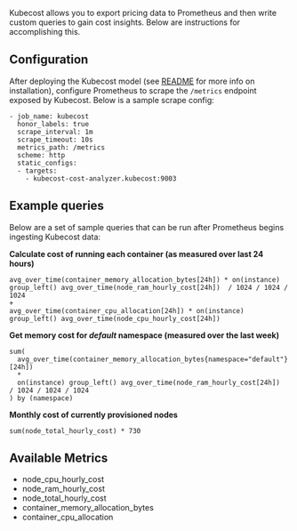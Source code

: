 Kubecost allows you to export pricing data to Prometheus and then write custom queries to gain cost insights. Below are instructions for accomplishing this.

## Configuration

After deploying the Kubecost model (see [README](README.md) for more info on installation), configure Prometheus to scrape the `/metrics` endpoint exposed by Kubecost. Below is a sample scrape config:

```
- job_name: kubecost
  honor_labels: true
  scrape_interval: 1m
  scrape_timeout: 10s
  metrics_path: /metrics
  scheme: http
  static_configs:
  - targets:
    - kubecost-cost-analyzer.kubecost:9003
``` 

## Example queries

Below are a set of sample queries that can be run after Prometheus begins ingesting Kubecost data:

__Calculate cost of running each container (as measured over last 24 hours)__

```
avg_over_time(container_memory_allocation_bytes[24h]) * on(instance) group_left() avg_over_time(node_ram_hourly_cost[24h])  / 1024 / 1024 / 1024
+ 
avg_over_time(container_cpu_allocation[24h]) * on(instance) group_left() avg_over_time(node_cpu_hourly_cost[24h])   
```

__Get memory cost for *default* namespace (measured over the last week)__

```
sum(
  avg_over_time(container_memory_allocation_bytes{namespace="default"}[24h]) 
  * 
  on(instance) group_left() avg_over_time(node_ram_hourly_cost[24h])  / 1024 / 1024 / 1024
) by (namespace)
```

__Monthly cost of currently provisioned nodes__

```
sum(node_total_hourly_cost) * 730
```


## Available Metrics

* node_cpu_hourly_cost
* node_ram_hourly_cost
* node_total_hourly_cost
* container_memory_allocation_bytes
* container_cpu_allocation
